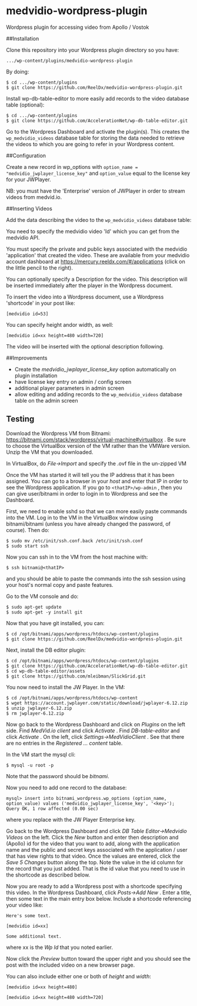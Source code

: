 # medvidio-wordpress-plugin
Wordpress plugin for accessing video from Apollo / Vostok

##Installation

Clone this repository into your Wordpress plugin directory so you have:

```
.../wp-content/plugins/medvidio-wordpress-plugin
```

By doing:

```
$ cd .../wp-content/plugins
$ git clone https://github.com/ReelDx/medvidio-wordpress-plugin.git
```

Install wp-db-table-editor to more easily add records to the video database table (optional):
```
$ cd .../wp-content/plugins
$ git clone https://github.com/AccelerationNet/wp-db-table-editor.git
```

Go to the Wordpress Dashboard and activate the plugin(s).
This creates the ```wp_medvidio_videos``` database table for storing the data needed to retrieve the videos to which you are going to refer in your Wordpress content.

##Configuration

Create a new record in wp_options with ```option_name = "medvidio_jwplayer_license_key"``` and ```option_value``` equal to the license key for your JWPlayer.

NB: you must have the 'Enterprise' version of JWPlayer in order to stream videos from medvid.io.

##Inserting Videos

Add the data describing the video to the ```wp_medvidio_videos``` database table:

You need to specify the medvidio video 'Id' which you can get from the medvidio API.

You must specify the private and public keys associated with the medvidio 'application' that created the video.
These are available from your medvidio account dashboard at https://mercury.reeldx.com/#/applications (click on the little pencil to the right).

You can optionally specify a Description for the video.
This description will be inserted immediately after the player in the Wordpress document.

To insert the video into a Wordpress document, use a Wordpress 'shortcode' in your post like:

```
[medvidio id=53]
```

You can specify height andor width, as well:

```
[medvidio id=xx height=480 width=720] 
```

The video will be inserted with the optional description following.

##Improvements

- Create the *medvidio_jwplayer_license_key* option automatically on plugin installation
- have license key entry on admin / config screen
- additional player parameters in admin screen
- allow editing and adding records to the ```wp_medvidio_videos``` database table on the admin screen
 
## Testing

Download the Wordpress VM from Bitnami: https://bitnami.com/stack/wordpress/virtual-machine#virtualbox .
Be sure to choose the VirtualBox version of the VM rather than the VMWare version.
Unzip the VM that you downloaded.

In VirtualBox, do *File->Import* and specify the .ovf file in the un-zipped VM 

Once the VM has started it will tell you the IP address that it has been assigned.
You can go to a browser in your *host* and enter that IP in order to see the Wordpress application.
If you go to ```<thatIP>/wp-admin``` , then you can give user/bitnami in order to login in to Wordpress and see the Dashboard.

First, we need to enable sshd so that we can more easily paste commands into the VM.
Log in to the VM in the VirtualBox window using bitnami/bitnami (unless you have already changed the password, of course).
Then do:

```
$ sudo mv /etc/init/ssh.conf.back /etc/init/ssh.conf
$ sudo start ssh
```

Now you can ssh in to the VM from the host machine with:

```
$ ssh bitnami@<thatIP>
```

and you should be able to paste the commands into the ssh session using your host's normal copy and paste features.

Go to the VM console and do:

```
$ sudo apt-get update
$ sudo apt-get -y install git
```

Now that you have git installed, you can:

```
$ cd /opt/bitnami/apps/wordpress/htdocs/wp-content/plugins
$ git clone https://github.com/ReelDx/medvidio-wordpress-plugin.git
```

Next, install the DB editor plugin:

```
$ cd /opt/bitnami/apps/wordpress/htdocs/wp-content/plugins
$ git clone https://github.com/AccelerationNet/wp-db-table-editor.git
$ cd wp-db-table-editor/assets
$ git clone https://github.com/mleibman/SlickGrid.git
```

You now need to install the JW Player.
In the VM:

```
$ cd /opt/bitnami/apps/wordpress/htdocs/wp-content
$ wget https://account.jwplayer.com/static/download/jwplayer-6.12.zip
$ unzip jwplayer-6.12.zip
$ rm jwplayer-6.12.zip
```

Now go back to the Wordpress Dashboard and click on *Plugins* on the left side.
Find *MedVid.io client* and click *Activate* .
Find *DB-table-editor* and click *Activate* .
On the left, click *Settings->MedVidioClient* .
See that there are no entries in the *Registered ... content* table.

In the VM start the mysql cli:

```
$ mysql -u root -p
```

Note that the password should be *bitnami*.

Now you need to add one record to the database:

```
mysql> insert into bitnami_wordpress.wp_options (option_name, option_value) values ('medvidio_jwplayer_license_key', '<key>');
Query OK, 1 row affected (0.00 sec)
```

where you replace <key> with the JW Player Enterprise key.

Go back to the Wordpress Dashboard and click *DB Table Editor->Medvidio Videos* on the left.
Click the *New* button and enter then description and (Apollo) id for the video that you want to add, along with the application name and the public and secret keys associated with the application / user that has view rights to that video.
Once the values are entered, click the *Save 5 Changes* button along the top.
Note the value in the id column for the record that you just added.
That is the id value that you need to use in the shortcode as described below.

Now you are ready to add a Wordpress post with a shortcode specifying this video. 
In the Wordpress Dashboard, click *Posts->Add New* .
Enter a title, then some text in the main entry box below.
Include a shortcode referencing your video like:

```
Here's some text.

[medvidio id=xx]

Some additional text.
```

where xx is the *Wp Id* that you noted earlier.

Now click the *Preview* button toward the upper right and you should see the post with the included video on a new browser page.

You can also include either one or both of *height* and *width*:

```
[medvidio id=xx height=480] 
```

```
[medvidio id=xx height=480 width=720] 
```





